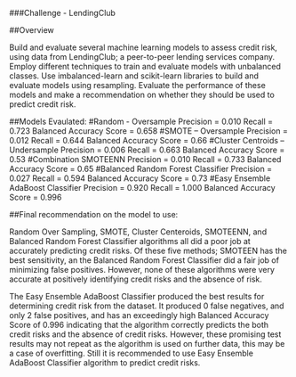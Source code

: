 ###Challenge - LendingClub

##Overview

Build and evaluate several machine learning models to assess credit risk, using data from LendingClub; a peer-to-peer lending services company.
Employ different techniques to train and evaluate models with unbalanced classes. Use imbalanced-learn and scikit-learn libraries to build and evaluate models using resampling. Evaluate the performance of these models and make a recommendation on whether they should be used to predict credit risk.

##Models Evaulated: 
    #Random - Oversample 
	    Precision = 0.010
	    Recall = 0.723
	    Balanced Accuracy Score = 0.658
    #SMOTE – Oversample 
	    Precision = 0.012
	    Recall = 0.644
	    Balanced Accuracy Score = 0.66
    #Cluster Centroids – Undersample
	    Precision = 0.006
	    Recall = 0.663
	    Balanced Accuracy Score = 0.53
    #Combination SMOTEENN
	    Precision = 0.010
	    Recall = 0.733
	    Balanced Accuracy Score = 0.65
    #Balanced Random Forest Classifier
	    Precision = 0.027
	    Recall = 0.594
	    Balanced Accuracy Score = 0.73
    #Easy Ensemble AdaBoost Classifier
	    Precision = 0.920
	    Recall = 1.000
	    Balanced Accuracy Score = 0.996

##Final recommendation on the model to use:

Random Over Sampling, SMOTE, Cluster Centeroids, SMOTEENN, and Balanced Random Forest Classifier algorithms all did a poor job at accurately predicting credit risks.  Of these five methods; SMOTEEN has the best sensitivity, an the Balanced Random Forest Classifier did a fair job of minimizing false positives. However, none of these algorithms were very accurate at positively identifying credit risks and the absence of risk.   

The Easy Ensemble AdaBoost Classifier produced the best results for determining credit risk from the dataset.  It produced 0 false negatives, and only 2 false positives, and has an exceedingly high Balanced Accuracy Score of 0.996 indicating that the algorithm correctly predicts the both credit risks and the absence of credit risks.  However, these promising test results may not repeat as the algorithm is used on further data, this may be a case of overfitting.  Still it is recommended to use Easy Ensemble AdaBoost Classifier algorithm to predict credit risks.  

